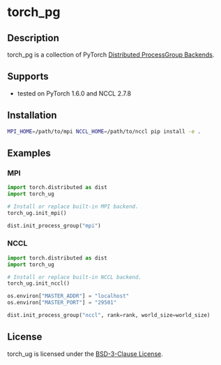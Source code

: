# torch_pg

## Description
torch_pg is a collection of PyTorch [Distributed ProcessGroup Backends](https://pytorch.org/docs/stable/distributed.html#backends).


## Supports

* tested on PyTorch 1.6.0 and NCCL 2.7.8

## Installation

```bash
MPI_HOME=/path/to/mpi NCCL_HOME=/path/to/nccl pip install -e .
```

## Examples
### MPI

```python
import torch.distributed as dist
import torch_ug

# Install or replace built-in MPI backend.
torch_ug.init_mpi()

dist.init_process_group("mpi")
```

### NCCL

```python
import torch.distributed as dist
import torch_ug

# Install or replace built-in NCCL backend.
torch_ug.init_nccl()

os.environ["MASTER_ADDR"] = "localhost"
os.environ["MASTER_PORT"] = "29501"

dist.init_process_group("nccl", rank=rank, world_size=world_size)
```

## License

torch_ug is licensed under the [BSD-3-Clause License](LICENSE).

